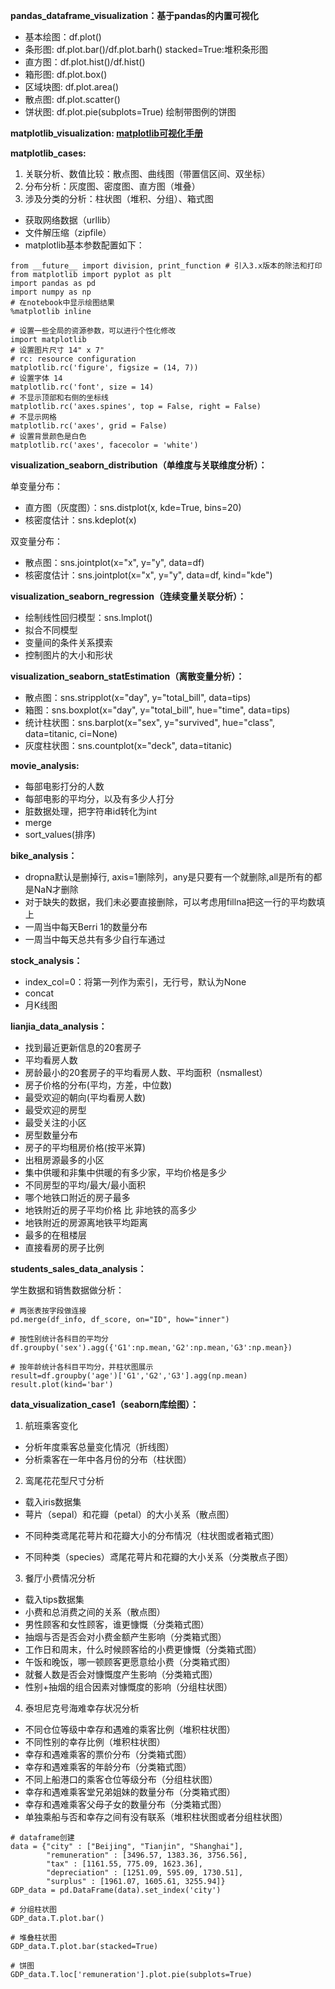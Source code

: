 **pandas_dataframe_visualization：基于pandas的内置可视化**
* 基本绘图：df.plot()
* 条形图: df.plot.bar()/df.plot.barh() stacked=True:堆积条形图
* 直方图：df.plot.hist()/df.hist()
* 箱形图: df.plot.box()
* 区域块图: df.plot.area()
* 散点图: df.plot.scatter()
* 饼状图: df.plot.pie(subplots=True) 绘制带图例的饼图
	
**matplotlib_visualization: [matplotlib可视化手册](https://matplotlib.org/api/pyplot_api.html)**	

**matplotlib_cases:**
1. 关联分析、数值比较：散点图、曲线图（带置信区间、双坐标）
2. 分布分析：灰度图、密度图、直方图（堆叠）
3. 涉及分类的分析：柱状图（堆积、分组）、箱式图

* 获取网络数据（urllib）
* 文件解压缩（zipfile）
* matplotlib基本参数配置如下：
```
from __future__ import division, print_function # 引入3.x版本的除法和打印
from matplotlib import pyplot as plt
import pandas as pd
import numpy as np
# 在notebook中显示绘图结果
%matplotlib inline

# 设置一些全局的资源参数，可以进行个性化修改
import matplotlib
# 设置图片尺寸 14" x 7"
# rc: resource configuration
matplotlib.rc('figure', figsize = (14, 7))
# 设置字体 14
matplotlib.rc('font', size = 14)
# 不显示顶部和右侧的坐标线
matplotlib.rc('axes.spines', top = False, right = False)
# 不显示网格
matplotlib.rc('axes', grid = False)
# 设置背景颜色是白色
matplotlib.rc('axes', facecolor = 'white')
```

**visualization_seaborn_distribution（单维度与关联维度分析）：**

单变量分布：
- 直方图（灰度图）：sns.distplot(x, kde=True, bins=20)
- 核密度估计：sns.kdeplot(x)

双变量分布：

- 散点图：sns.jointplot(x="x", y="y", data=df)
- 核密度估计：sns.jointplot(x="x", y="y", data=df, kind="kde")

**visualization_seaborn_regression（连续变量关联分析）：**

- 绘制线性回归模型：sns.lmplot()
- 拟合不同模型
- 变量间的条件关系摸索
- 控制图片的大小和形状

**visualization_seaborn_statEstimation（离散变量分析）：**

- 散点图：sns.stripplot(x="day", y="total_bill", data=tips)
- 箱图：sns.boxplot(x="day", y="total_bill", hue="time", data=tips)
- 统计柱状图：sns.barplot(x="sex", y="survived", hue="class", data=titanic, ci=None)
- 灰度柱状图：sns.countplot(x="deck", data=titanic)


**movie_analysis:**
* 每部电影打分的人数
* 每部电影的平均分，以及有多少人打分
* 脏数据处理，把字符串id转化为int
* merge
* sort_values(排序)
	
**bike_analysis：**
* dropna默认是删掉行, axis=1删除列，any是只要有一个就删除,all是所有的都是NaN才删除
* 对于缺失的数据，我们未必要直接删除，可以考虑用fillna把这一行的平均数填上
* 一周当中每天Berri 1的数量分布
* 一周当中每天总共有多少自行车通过
	
**stock_analysis：**
* index_col=0：将第一列作为索引，无行号，默认为None
* concat
* 月K线图

**lianjia_data_analysis：**
* 找到最近更新信息的20套房子
* 平均看房人数
* 房龄最小的20套房子的平均看房人数、平均面积（nsmallest）
* 房子价格的分布(平均，方差，中位数)
* 最受欢迎的朝向(平均看房人数)
* 最受欢迎的房型
* 最受关注的小区
* 房型数量分布
* 房子的平均租房价格(按平米算)
* 出租房源最多的小区
* 集中供暖和非集中供暖的有多少家，平均价格是多少
* 不同房型的平均/最大/最小面积
* 哪个地铁口附近的房子最多
* 地铁附近的房子平均价格 比 非地铁的高多少
* 地铁附近的房源离地铁平均距离
* 最多的在租楼层
* 直接看房的房子比例

**students_sales_data_analysis：**

学生数据和销售数据做分析：

```
# 两张表按字段做连接
pd.merge(df_info, df_score, on="ID", how="inner")

# 按性别统计各科目的平均分
df.groupby('sex').agg({'G1':np.mean,'G2':np.mean,'G3':np.mean})

# 按年龄统计各科目平均分，并柱状图展示
result=df.groupby('age')['G1','G2','G3'].agg(np.mean)
result.plot(kind='bar')
```

**data_visualization_case1（seaborn库绘图）：**
1. 航班乘客变化
- 分析年度乘客总量变化情况（折线图）
- 分析乘客在一年中各月份的分布（柱状图）

2. 鸾尾花花型尺寸分析
* 载入iris数据集
* 萼片（sepal）和花瓣（petal）的大小关系（散点图）
- 不同种类鸢尾花萼片和花瓣大小的分布情况（柱状图或者箱式图）
* 不同种类（species）鸢尾花萼片和花瓣的大小关系（分类散点子图）

3. 餐厅小费情况分析
* 载入tips数据集
* 小费和总消费之间的关系（散点图）
* 男性顾客和女性顾客，谁更慷慨（分类箱式图）
* 抽烟与否是否会对小费金额产生影响（分类箱式图）
* 工作日和周末，什么时候顾客给的小费更慷慨（分类箱式图）
* 午饭和晚饭，哪一顿顾客更愿意给小费（分类箱式图）
* 就餐人数是否会对慷慨度产生影响（分类箱式图）
* 性别+抽烟的组合因素对慷慨度的影响（分组柱状图）

4. 泰坦尼克号海难幸存状况分析
* 不同仓位等级中幸存和遇难的乘客比例（堆积柱状图）
* 不同性别的幸存比例（堆积柱状图）
* 幸存和遇难乘客的票价分布（分类箱式图）
* 幸存和遇难乘客的年龄分布（分类箱式图）
* 不同上船港口的乘客仓位等级分布（分组柱状图）
* 幸存和遇难乘客堂兄弟姐妹的数量分布（分类箱式图）
* 幸存和遇难乘客父母子女的数量分布（分类箱式图）
* 单独乘船与否和幸存之间有没有联系（堆积柱状图或者分组柱状图）
```
# dataframe创建
data = {"city" : ["Beijing", "Tianjin", "Shanghai"],
        "remuneration" : [3496.57, 1383.36, 3756.56],
        "tax" : [1161.55, 775.09, 1623.36],
        "depreciation" : [1251.09, 595.09, 1730.51],
        "surplus" : [1961.07, 1605.61, 3255.94]}
GDP_data = pd.DataFrame(data).set_index('city')

# 分组柱状图
GDP_data.T.plot.bar()

# 堆叠柱状图
GDP_data.T.plot.bar(stacked=True)

# 饼图
GDP_data.T.loc['remuneration'].plot.pie(subplots=True)
```
